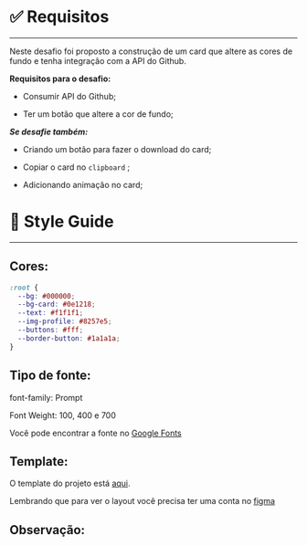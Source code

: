 # ✅ **Requisitos**

---

Neste desafio foi proposto a construção de um card que altere as cores de fundo e tenha integração com a API do Github.

**Requisitos para o desafio:**

- Consumir API do Github;

- Ter um botão que altere a cor de fundo;

**_Se desafie também:_**

- Criando um botão para fazer o download do card;

- Copiar o card no `clipboard` ;

- Adicionando animação no card;

# 🎨 Style Guide

---

## **Cores:**

```css
:root {
  --bg: #000000;
  --bg-card: #0e1218;
  --text: #f1f1f1;
  --img-profile: #8257e5;
  --buttons: #fff;
  --border-button: #1a1a1a;
}
```

## **Tipo de fonte:**

font-family: Prompt

Font Weight: 100, 400 e 700

Você pode encontrar a fonte no [Google Fonts](https://fonts.google.com/)

## **Template:**

O template do projeto está [aqui](https://www.figma.com/file/xszb6WTlwCXWqE5jg4q2SO/DD-Rocketcard/duplicate).

Lembrando que para ver o layout você precisa ter uma conta no [figma](https://www.figma.com)

## **Observação:**
